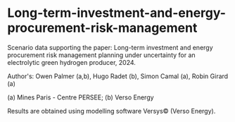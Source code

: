 # Long-term-investment-and-energy-procurement-risk-management
Scenario data supporting the paper: Long-term investment and energy procurement risk management planning under uncertainty for an electrolytic green hydrogen producer, 2024.

Author's: Owen Palmer (a,b), Hugo Radet (b), Simon Camal (a), Robin Girard (a)

(a) Mines Paris - Centre PERSEE; 
(b) Verso Energy

Results are obtained using modelling software Versys© (Verso Energy).
